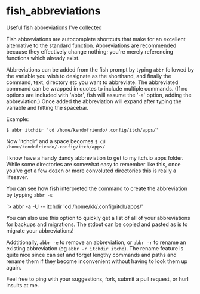 # fish_abbreviations
Useful fish abbreviations I've collected

Fish abbreviations are autocomplete shortcuts that make for an excellent alternative to the standard function. Abbreviations are recommended because they effectively change nothing; you're merely referencing functions which already exist.

Abbreviations can be added from the fish prompt by typing `abbr` followed by the variable you wish to designate as the shorthand, and finally the command, text, directory etc you want to abbreviate. The abbreviated command can be wrapped in quotes to include multiple commands. (If no options are included with 'abbr', fish will assume the '-a' option, adding the abbreviation.) Once added the abbreviation will expand after typing the variable and hitting the spacebar. 

Example: 

`$ abbr itchdir 'cd /home/kendofriendo/.config/itch/apps/'`

Now 'itchdir' and a space becomes `$ cd /home/kendofriendo/.config/itch/apps/`

I know have a handy dandy abbreviation to get to my itch.io apps folder. While some directories are somewhat easy to remember like this, once you've got a few dozen or more convoluted directories this is really a lifesaver. 

You can see how fish interpreted the command to create the abbreviation by typping `abbr -s`

`> abbr -a -U -- itchdir 'cd /home/kk/.config/itch/apps/'

You can also use this option to quickly get a list of all of your abbreviations for backups and migrations. The stdout can be copied and pasted as is to migrate your abbreviations!

Addtitionally, `abbr -e` to remove an abbreviation, or `abbr -r` to rename an existing abbreviation (eg `abbr -r itchdir itchd`). The rename feature is quite nice since can set and forget lengthy commands and paths and rename them if they become inconvenient without having to look them up again.

Feel free to ping with your suggestions, fork, submit a pull request, or hurl insults at me.
